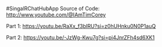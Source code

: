 #SingalRChatHubApp
Source of Code: http://www.youtube.com/@IAmTimCorey

Part 1: https://youtu.be/RaXx_f3bIRU?si=z0hUHnku0N0P1auQ

Part 2: https://youtu.be/-JzWg-Kwu7g?si=pi4JnrZFh4sd6XK1
